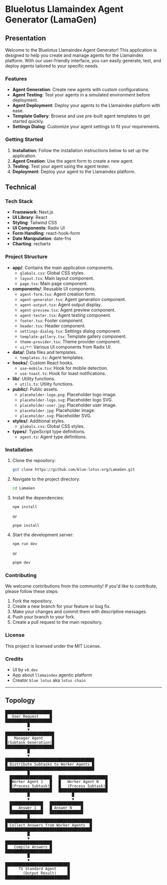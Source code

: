# Bluelotus Llamaindex Agent Generator (LamaGen)

## Presentation

Welcome to the Bluelotus Llamaindex Agent Generator! This application is designed to help you create and manage agents for the Llamaindex platform. With our user-friendly interface, you can easily generate, test, and deploy agents tailored to your specific needs.

### Features

- **Agent Generation**: Create new agents with custom configurations.
- **Agent Testing**: Test your agents in a simulated environment before deployment.
- **Agent Deployment**: Deploy your agents to the Llamaindex platform with ease.
- **Template Gallery**: Browse and use pre-built agent templates to get started quickly.
- **Settings Dialog**: Customize your agent settings to fit your requirements.

### Getting Started

1. **Installation**: Follow the installation instructions below to set up the application.
2. **Agent Creation**: Use the agent form to create a new agent.
3. **Testing**: Test your agent using the agent tester.
4. **Deployment**: Deploy your agent to the Llamaindex platform.

## Technical

### Tech Stack

- **Framework**: Next.js
- **UI Library**: React
- **Styling**: Tailwind CSS
- **UI Components**: Radix UI
- **Form Handling**: react-hook-form
- **Date Manipulation**: date-fns
- **Charting**: recharts

### Project Structure

- **app/**: Contains the main application components.
  - `globals.css`: Global CSS styles.
  - `layout.tsx`: Main layout component.
  - `page.tsx`: Main page component.
- **components/**: Reusable UI components.
  - `agent-form.tsx`: Agent creation form.
  - `agent-generator.tsx`: Agent generation component.
  - `agent-output.tsx`: Agent output display.
  - `agent-preview.tsx`: Agent preview component.
  - `agent-tester.tsx`: Agent testing component.
  - `footer.tsx`: Footer component.
  - `header.tsx`: Header component.
  - `settings-dialog.tsx`: Settings dialog component.
  - `template-gallery.tsx`: Template gallery component.
  - `theme-provider.tsx`: Theme provider component.
  - `ui/**`: Various UI components from Radix UI.
- **data/**: Data files and templates.
  - `templates.ts`: Agent templates.
- **hooks/**: Custom React hooks.
  - `use-mobile.tsx`: Hook for mobile detection.
  - `use-toast.ts`: Hook for toast notifications.
- **lib/**: Utility functions.
  - `utils.ts`: Utility functions.
- **public/**: Public assets.
  - `placeholder-logo.png`: Placeholder logo image.
  - `placeholder-logo.svg`: Placeholder logo SVG.
  - `placeholder-user.jpg`: Placeholder user image.
  - `placeholder.jpg`: Placeholder image.
  - `placeholder.svg`: Placeholder SVG.
- **styles/**: Additional styles.
  - `globals.css`: Global CSS styles.
- **types/**: TypeScript type definitions.
  - `agent.ts`: Agent type definitions.

### Installation

1. Clone the repository:
   ```sh
   git clone https://github.com/blue-lotus-org/LamaGen.git
   ```
2. Navigate to the project directory:
   ```sh
   cd LamaGen
   ```
3. Install the dependencies:
   ```sh
   npm install
   ```
   or
   ```sh
   pnpm install
   ```
4. Start the development server:
   ```sh
   npm run dev
   ```
   or
   ```sh
   pnpm dev
   ```

### Contributing

We welcome contributions from the community! If you'd like to contribute, please follow these steps:

1. Fork the repository.
2. Create a new branch for your feature or bug fix.
3. Make your changes and commit them with descriptive messages.
4. Push your branch to your fork.
5. Create a pull request to the main repository.

### License

This project is licensed under the MIT License.

### Credits
- UI by `v0.dev`
- App about `llamaindex` agentic platform
- Creator `blue lotus` aka `lotus chain`

---

## Topology
```
█████████████████████
█  User Request     █
█████████████████████
          █
          ▼
██████████████████████
█   Manager Agent    █
█(Subtask Generation)█
██████████████████████
          █
          ▼
████████████████████████████████████████
█ Distribute Subtasks to Worker Agents █
████████████████████████████████████████
          █
  ███████████████████   ██████████████████████
  █Worker Agent 1   █   █   Worker Agent N   █
  █(Process Subtask)█   █   (Process Subtask)█
  ███████████████████   ██████████████████████
          █                   █
          ▼                   ▼
  ███████████████   ███████████████
  █   Answer 1  █   █ Answer N    █
  ███████████████   ███████████████
          █
███████████████████████████████████████
█ Collect Answers from Worker Agents  █
███████████████████████████████████████
          █
          ▼
█████████████████████
█   Compile Answers █
█████████████████████
          █
          ▼
█████████████████████████████
█     TS Standard Agent     █
█       (Output Result)     █
█████████████████████████████
```